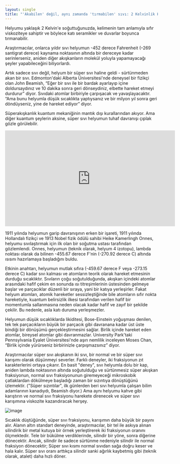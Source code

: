 ```yaml
---
layout: single
title: "'Akabilen' değil, aynı zamanda 'tırmabilen' sıvı: 2 Kelvinlik Helyum"
---
```

Helyumu yaklaşık 2 Kelvin'e soğuttuğunuzda, kelimenin tam anlamıyla sıfır viskoziteye sahiptir ve böylece katı seramikler ve duvarlar boyunca tırmanabilir.

Araştırmacılar, onlarca yıldır sıvı helyumun -452 derece Fahrenheit (–269 santigrat derece) kaynama noktasının altında bir dereceye kadar serinlerseniz, aniden diğer akışkanların molekül yoluyla yapamayacağı şeyler yapabileceğini biliyorlardı.

Artık sadece sıvı değil, helyum bir süper sıvı haline geldi - sürtünmeden akan bir sıvı. Edmonton'daki Alberta Üniversitesi'nde deneysel bir fizikçi olan John Beamish, “Eğer bir sıvı ile bir bardak ayarlayıp içine doldursaydınız ve 10 dakika sonra geri dönseydiniz, elbette hareket etmeyi durdurur” diyor. Sıvıdaki atomlar birbiriyle çarpışacak ve yavaşlayacaktır. “Ama bunu helyumla düşük sıcaklıkta yaptıysanız ve bir milyon yıl sonra geri döndüyseniz, yine de hareket ediyor” diyor.

Süperakışkanlık kuantum mekaniğinin mantık dışı kurallarından akıyor. Ama diğer kuantum şeylerin aksine, süper sıvı helyumun tuhaf davranışı çıplak gözle görülebilir.

<iframe width="560" height="315" src="https://www.youtube.com/embed/2Z6UJbwxBZI" frameborder="0" allow="accelerometer; autoplay; encrypted-media; gyroscope; picture-in-picture" allowfullscreen></iframe>

1911 yılında helyumun garip davranışının erken bir işareti, 1911 yılında Hollandalı fizikçi ve 1913 Nobel fizik ödülü sahibi Heike Kamerlingh Onnes, helyumu sıvılaştırmak için ilk olan bir soğutma ustası tarafından gözlemlendi. Onnes, helyumun (teknik olarak, helyum 4 izotopu), lambda noktası olarak da bilinen -455.67 derece F'nin (-270.92 derece C) altında ısısını hazırlamaya başladığını buldu.

Etkinin anahtarı, helyumun mutlak sıfıra (-459.67 derece F veya -273.15 derece C) kadar sıvı kalması ve atomların teorik olarak hareket etmesinin durduğu sıcaklıktır. Sıvıların çoğu soğutulduğunda, akışkan içindeki atomlar arasındaki hafif çekim en sonunda ısı titreşimlerinin üstesinden gelmeye başlar ve parçacıklar düzenli bir sıraya, yani bir katıya yerleşirler. Fakat helyum atomları, atomik hareketler sessizleştiğinde bile atomların sıfır nokta hareketiyle, kuantum belirsizlik ilkesi tarafından verilen hafif bir momentumla sallanmasına neden olacak kadar hafif ve zayıf bir şekilde çekilir. Bu nedenle, asla katı duruma yerleşmezler.

Helyumun düşük sıcaklıklarda likiditesi, Bose-Einstein yoğuşması denilen, tek tek parçacıkların büyük bir parçacık gibi davranana kadar üst üste bindiği bir dönüşümü gerçekleştirmesini sağlar. Birlik içinde hareket eden atomlar, bireysel atomlar gibi davranmazlar. University Park'taki Pennsylvania Eyalet Üniversitesi'nde aşırı nemlilik inceleyen Moses Chan, “Birlik içinde yürürseniz birbirinizle çarpışmazsınız” diyor.

Araştırmacılar süper sıvı akışkanın iki sıvı, bir normal ve bir süper sıvı karışımı olarak düşünmeyi severler. Farklı deneyler, iki fraksiyonun zıt karakterlerini ortaya çıkarır. En basit "deney", sıvı helyumla dolu bir kap, aniden lambda noktasının altında soğutulduğu ve sürtünmesiz süper akışkan fraksiyonun, normal sıvı fraksiyonunun giremeyeceği mikroskobik çatlaklardan dökülmeye başladığı zaman bir sızıntıya dönüştüğünü izlemektir. ("Süper sızıntılar", ilk günlerden beri sıvı helyumla çalışan bilim adamlarının kanadıydı, Beamish diyor.) Ama aynı helyumu kahve gibi karıştırın ve normal sıvı fraksiyonu harekete direnecek ve süper sıvı karışımına viskozite kazandıracak herşey.

![image](https://funsizephysics.com/wp-content/uploads/2017/08/superfluid-helium.jpg)

Sıcaklık düştüğünde, süper sıvı fraksiyonu, karışımın daha büyük bir payını alır. Alanın altın standart deneyinde, araştırmacılar, bir tel ile askıya alınan silindirik bir metal kutuya bir örnek yerleştirerek iki fraksiyonun oranını ölçmektedir. Tele bir bükülme verdiklerinde, silindir bir yöne, sonra diğerine dönecektir. Ancak, silindir ile sadece sürtünme nedeniyle silindir ile normal fraksiyon dönecektir; Süper sıvı kısmı normal sıvıdan sağa doğru keser ve hala kalır. Süper sıvı oranı arttıkça silindir sanki ağırlık kaybetmiş gibi (teknik olarak, atalet) daha hızlı döner.

